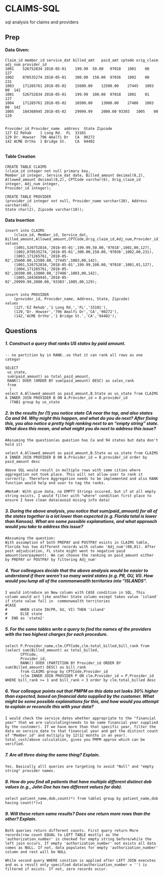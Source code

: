 # CLAIMS-SQL

sql analysis for claims and providers

## Prep

#### Data Given:

````
Claim_id member_id service_dat billed_amt	paid_amt cptode orig_claim adj_num provider_id
1001	526752834 2018-05-01	199.99	50.00	97018	1001	00	127
1002	070535274 2018-05-01	300.00	150.00	97036	1002	00	231
1003	171265761 2018-05-02	15600.00	12500.00	27445	1003	00	142
1001	526752834 2018-05-01	199.99	100.00	97018	1001	01	127
1004	171265761 2018-05-02	16500.00	13000.00	27486	1003	00	142
1005	184368945 2018-05-02	29999.99	2000.00	93303	1005	00	129


Provider_id Provider_name  address	State Zipcode
127	EZ Rehab	1 Long Rd.	FL	33101
129	Dr. Howser	796 Amalfi Dr	CA	90272
142	ACME Ortho	1 Bridge St.	CA	94402


````

#### Table Creation

````
CREATE TABLE CLAIMS
(claim_id integer not null primary key,
Member_id integer, Service_dat date, Billed_amount decimal(8,2), Allowed_amount decimal(8,2), CPTCode varchar(6), Orig_claim_id integer, Adj_num integer,
Provider_id integer);

CREATE TABLE PROVIDER
(provider_id integer not null, Provider_name varchar(20), Address varchar(40),
State char(2), Zipcode varchar(10));

````

#### Data Insertion

````
insert into CLAIMS
	(claim_id, Member_id, Service_dat, Billed_amount,Allowed_amount,CPTCode,Orig_claim_id,Adj_num,Provider_id)
values
	(1001,526752834,'2018-05-01',199.99,50.00,'97018',1001,00,127),
    (1002,070535274,'2018-05-01',300.00,150.00,'97036',1002,00,231),
    (1003,171265761,'2018-05-02',15600.00,12500.00,'27445',1003,00,142),
    (1001,526752834,'2018-05-01',199.99,100.00,'97018',1001,01,127),
    (1004,171265761,'2018-05-02',16500.00,13000.00,'27486',1003,00,142),
    (1005,184368945,'2018-05-02',29999.99,2000.00,'93303',1005,00,129);
    
    
insert into PROVIDER
	(provider_id, Provider_name, Address, State, Zipcode)
values
	(127,'EZ Rehab','1 Long Rd.','FL','33101'),
    (129,'Dr. Howser','796 Amalfi Dr','CA','90272'),
    (142,'ACME Ortho','1 Bridge St.','CA','94402');

````

## Questions

##### 1.  Construct a query that ranks US states by paid amount.

```jql
-- no partition by in RANK..so that it can rank all rows as one categor

SELECT 
 us_state,
 sum(paid_amount) as total_paid_amount,
 RANK() OVER (ORDER BY sum(paid_amount) DESC) as sales_rank 
 from 
  (
select A.Allowed_amount as paid_amount,B.State as us_state from CLAIMS A INNER JOIN PROVIDER B ON A.Provider_id = B.provider_id
  )TAB1 group by us_state
```

##### 2.  In the results for (1) you notice state CA near the top, and also states Ca and 94. Why might this happen, and what do you do next? After fixing this, you also notice a pretty high ranking next to an “empty string” state. What does this mean, and what might you do next to address this issue?

```text
#Assuming the question(as question has Ca and 94 states but data don't hold it) 

select A.Allowed_amount as paid_amount,B.State as us_state from CLAIMS A INNER JOIN PROVIDER B ON A.Provider_id = B.provider_id order by paid_amount desc

Above SQL would result in multiple rows with same cities where aggregation not took place. This will not allow user to rank it correctly. Therefore Aggregation needs to be implemented and also RANK function would help end user to tag the ranks. 

#Note#: With give data, no EMPTY Strings occured, but if at all empty string exists, I would filter with "where" condition first place to ensure I have clean data(avoid mising info data)
```

##### 3.  During the above analysis, you notice that sum(paid_amount) for all of the states together is a lot lower than expected (e.g. Florida total is lower than Kansas). What are some possible explanations, and what approach would you take to address this issue?

```text
#Assuming the question: 
With assumption of both PREPAY and POSTPAY exists in CLAIMS table, Florida has two different records with column 'Adj_num'(00,01). After post adjudication, FL state might went to negative paid amount(overpayment). We can choose the ranking on paid_amount either by PREPAY or POSTPAY by filtering Adj_num'
```

##### 4.  Your colleagues decide that the above analysis would be easier to understand if there weren’t so many weird states (e.g. PR, GU, VI). How would you lump all of the commonwealth territories into “ISLANDS”.

```text
I would introduce an New column with CASE condition in SQL. This column would act like another State column except takes value 'island' if state value fall in  commonwealth territories
#CASE 
#      WHEN state IN(PR, GU, VI) THEN 'island'
#      ELSE state
#  END as 'state2'
```

##### 5.  For the same tables write a query to find the names of the providers with the two highest charges for each procedure.

```jql
select P.Provider_name,clm.CPTCode,clm.total_billed,bill_rank from 
(select sum(Billed_amount) as total_billed,
       CPTCode,
       Provider_id,
       RANK() OVER (PARTITION BY Provider_id ORDER BY sum(Billed_amount) DESC) as bill_rank       
       from CLAIMS group by CPTCode,Provider_id
       )clm INNER JOIN PROVIDER P ON clm.Provider_id = P.Provider_id WHERE bill_rank >= 1 and bill_rank < 3 order by clm.total_billed desc
```

##### 6.  Your colleague points out that PMPM on this data set looks 30% higher than expected, based on financial data supplied by the customer. What might be some possible explanations for this, and how would you attempt to explain or reconcile this with your data?

```text
I would check the service_dates whether appropriate to the "financial year" that we are calculating(needs to be same financial year supplied by the customer). If we have more than that specific year, filter the data on service_date to that financial year and get the distinct count of "Member_id" and multiply by 12(12 months in an year). total_cost/above calculation, gives you PMPM approx which can be verified.
```

##### 7.  Are all three doing the same thing? Explain.


```text
Yes. Basically alll queries are targeting to avoid "Null" and "empty string" provider names.
```

##### 8.  How do you find all patients that have multiple different distinct dob values (e.g., John Doe has two different values for dob).

```text
select patient_name,dob,count(*) from table1 group by patient_name,dob having count(*)=1
```
##### 9.  Will these return same results? Does one return more rows than the other? Explain.


```text
Both queries return different counts. First query return More records(row count EQUAL to LEFT TABLE mostly) as the 'authorization_number' is checked for empty string before/while the left join occurs. If empty 'authorization_number' not exists all data comes as NULL. If not, data populates for empty 'authorization_number' column and rest will be NULL

While second query WHERE conition is applied after LEFT JOIN executes and as a result only specified data(authorization_number = '') is filtered if exists. If not, zero records occur.
```